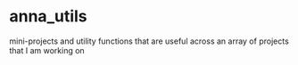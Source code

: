 # anna_utils
mini-projects and utility functions that are useful across an array of projects that I am working on 
